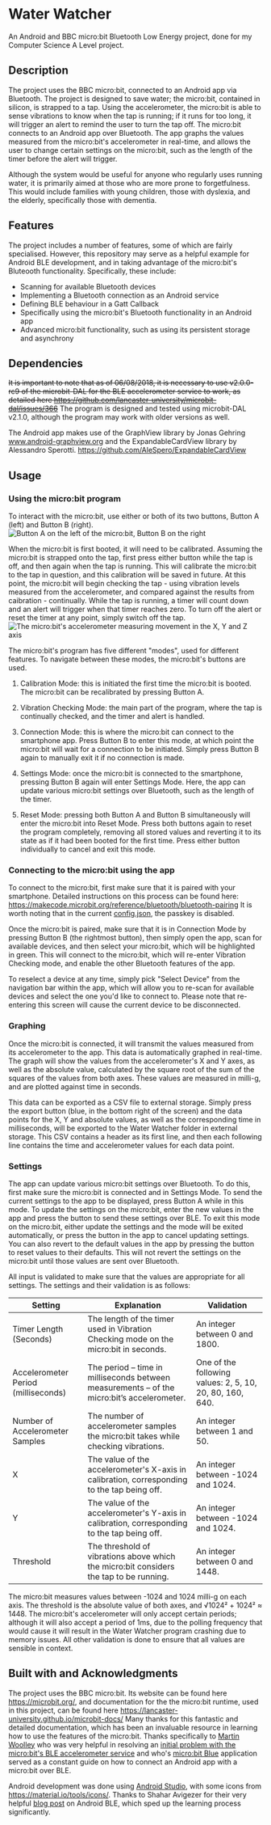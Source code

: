 # Water Watcher
An Android and BBC micro:bit Bluetooth Low Energy project, done for my Computer Science A Level project.

## Description
The project uses the BBC micro:bit, connected to an Android app via Bluetooth. The project is designed to save water; the micro:bit, contained in silicon, is strapped to a tap. Using the accelerometer, the micro:bit is able to sense vibrations to know when the tap is running; if it runs for too long, it will trigger an alert to remind the user to turn the tap off. The micro:bit connects to an Android app over Bluetooth. The app graphs the values measured from the micro:bit's accelerometer in real-time, and allows the user to change certain settings on the micro:bit, such as the length of the timer before the alert will trigger.

Although the system would be useful for anyone who regularly uses running water, it is primarily aimed at those who are more prone to forgetfulness. This would include families with young children, those with dyslexia, and the elderly, specifically those with dementia.

## Features
The project includes a number of features, some of which are fairly specialised. However, this repository may serve as a helpful example for Android BLE development, and in taking advantage of the micro:bit's Bluteooth functionality. Specifically, these include:
- Scanning for available Bluetooth devices
- Implementing a Bluetooth connection as an Android service
- Defining BLE behaviour in a Gatt Callback
- Specifically using the micro:bit's Bluetooth functionality in an Android app
- Advanced micro:bit functionality, such as using its persistent storage and asynchrony

## Dependencies
~~It is important to note that as of 06/08/2018, it is necessary to use v2.0.0-rc9 of the microbit-DAL for the BLE accelerometer service to work, as detailed here https://github.com/lancaster-university/microbit-dal/issues/366~~
The program is designed and tested using microbit-DAL v2.1.0, although the program may work with older versions as well.

The Android app makes use of the GraphView library by Jonas Gehring www.android-graphview.org and the ExpandableCardView library by Alessandro Sperotti. https://github.com/AleSpero/ExpandableCardView

## Usage
### Using the micro:bit program
To interact with the micro:bit, use either or both of its two buttons, Button A (left) and Button B (right). ![Button A on the left of the micro:bit, Button B on the right](https://microbit.org/images/microbit-features-buttons.png)

When the micro:bit is first booted, it will need to be calibrated. Assuming the micro:bit is strapped onto the tap, first press either button while the tap is off, and then again when the tap is running. This will calibrate the micro:bit to the tap in question, and this calibration will be saved in future. At this point, the micro:bit will begin checking the tap - using vibration levels measured from the accelerometer, and compared against the results from caibration - continually. While the tap is running, a timer will count down and an alert will trigger when that timer reaches zero. To turn off the alert or reset the timer at any point, simply switch off the tap. 
![The micro:bit's accelerometer measuring movement in the X, Y and Z axis](https://microbit.org/images/microbit-features-accelerometer.png)

The micro:bit's program has five different "modes", used for different features. To navigate between these modes, the micro:bit's buttons are used.

1. Calibration Mode: this is initiated the first time the micro:bit is booted. The micro:bit can be recalibrated by pressing Button A.

2. Vibration Checking Mode: the main part of the program, where the tap is continually checked, and the timer and alert is handled.

3. Connection Mode: this is where the micro:bit can connect to the smartphone app. Press Button B to enter this mode, at which point the micro:bit will wait for a connection to be initiated. Simply press Button B again to manually exit it if no connection is made.

4. Settings Mode: once the micro:bit is connected to the smartphone, pressing Button B again will enter Settings Mode. Here, the app can update various micro:bit settings over Bluetooth, such as the length of the timer.

6. Reset Mode: pressing both Button A and Button B simultaneously will enter the micro:bit into Reset Mode. Press both buttons again to reset the program completely, removing all stored values and reverting it to its state as if it had been booted for the first time. Press either button individually to cancel and exit this mode.

### Connecting to the micro:bit using the app
To connect to the micro:bit, first make sure that it is paired with your smartphone. Detailed instructions on this process can be found here: https://makecode.microbit.org/reference/bluetooth/bluetooth-pairing It is worth noting that in the current [config.json](microbit/config.json),  the passkey is disabled.

Once the micro:bit is paired, make sure that it is in Connection Mode by pressing Button B (the rightmost button), then simply open the app, scan for available devices, and then select your micro:bit, which will be highlighted in green. This will connect to the micro:bit, which will re-enter Vibration Checking mode, and enable the other Bluetooth features of the app.

To reselect a device at any time, simply pick "Select Device" from the navigation bar within the app, which will allow you to re-scan for available devices and select the one you'd like to connect to. Please note that re-entering this screen will cause the current device to be disconnected.

### Graphing
Once the micro:bit is connected, it will transmit the values measured from its accelerometer to the app. This data is automatically graphed in real-time. The graph will show the values from the accelerometer's X and Y axes, as well as the absolute value, calculated by the square root of the sum of the squares of the values from both axes. These values are measured in milli-g, and are plotted against time in seconds.

This data can be exported as a CSV file to external storage. Simply press the export button (blue, in the bottom right of the screen) and the data points for the X, Y and absolute values, as well as the corresponding time in milliseconds, will be exported to the Water Watcher folder in external storage. This CSV contains a header as its first line, and then each following line contains the time and accelerometer values for each data point.

### Settings
The app can update various micro:bit settings over Bluetooth. To do this, first make sure the micro:bit is connected and in Settings Mode. To send the current settings to the app to be displayed, press Button A while in this mode. To update the settings on the micro:bit, enter the new values in the app and press the button to send these settings over BLE. To exit this mode on the micro:bit, either update the settings and the mode will be exited automatically, or press the button in the app to cancel updating settings. You can also revert to the default values in the app by pressing the button to reset values to their defaults. This will not revert the settings on the micro:bit until those values are sent over Bluetooth.

All input is validated to make sure that the values are appropriate for all settings. The settings and their validation is as follows:

|Setting|Explanation|Validation|
|--|--|--|
|Timer Length (Seconds)|The length of the timer used in Vibration Checking mode on the micro:bit in seconds.|An integer between 0 and 1800.|
|Accelerometer Period (milliseconds)|The period – time in milliseconds between measurements – of the micro:bit’s accelerometer. |One of the following values: 2, 5, 10, 20, 80, 160, 640.|
|Number of Accelerometer Samples|The number of accelerometer samples the micro:bit takes while checking vibrations.|An integer between 1 and 50.|
|X|The value of the accelerometer's X-axis in calibration, corresponding to the tap being off.|An integer between -1024 and 1024.|
|Y|The value of the accelerometer's Y-axis in calibration, corresponding to the tap being off.|An integer between -1024 and 1024.|
|Threshold|The threshold of vibrations above which the micro:bit considers the tap to be running.|An integer between 0 and 1448.|

The micro:bit measures values between -1024 and 1024 milli-g on each axis. The threshold is the absolute value of both axes, and √1024² + 1024² ≈ 1448. The micro:bit's accelerometer will only accept certain periods; although it will also accept a period of 1ms, due to the polling frequency that would cause it will result in the Water Watcher program crashing due to memory issues. All other validation is done to ensure that all values are sensible in context.

## Built with and Acknowledgments
The project uses the BBC micro:bit. Its website can be found here https://microbit.org/, and documentation for the the micro:bit runtime, used in this project, can be found here https://lancaster-university.github.io/microbit-docs/ Many thanks for this fantastic and detailed documentation, which has been an invaluable resource in learning how to use the features of the micro:bit. Thanks specifically to [Martin Woolley](https://twitter.com/bluetooth_mdw) who was very helpful in resolving an [initial problem with the micro:bit's BLE accelerometer service](https://github.com/lancaster-university/microbit-dal/issues/366) and who's [micro:bit Blue](https://github.com/microbit-foundation/microbit-blue) application served as a constant guide on how to connect an Android app with a micro:bit over BLE.

Android development was done using [Android Studio](https://developer.android.com/studio/), with some icons from https://material.io/tools/icons/. Thanks to Shahar Avigezer for their very helpful [blog post](https://medium.com/@avigezerit/bluetooth-low-energy-on-android-22bc7310387a) on Android BLE, which sped up the learning process significantly. 